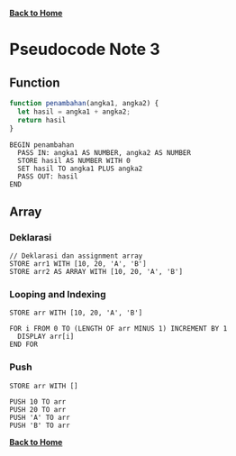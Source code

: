 [**Back to Home**](./../README.md)

# Pseudocode Note 3

## Function

```javascript
function penambahan(angka1, angka2) {
  let hasil = angka1 + angka2;
  return hasil
}
```

```
BEGIN penambahan
  PASS IN: angka1 AS NUMBER, angka2 AS NUMBER
  STORE hasil AS NUMBER WITH 0
  SET hasil TO angka1 PLUS angka2
  PASS OUT: hasil
END
```

## Array

### Deklarasi

```
// Deklarasi dan assignment array
STORE arr1 WITH [10, 20, 'A', 'B']
STORE arr2 AS ARRAY WITH [10, 20, 'A', 'B']
```

### Looping and Indexing

```
STORE arr WITH [10, 20, 'A', 'B']

FOR i FROM 0 TO (LENGTH OF arr MINUS 1) INCREMENT BY 1
  DISPLAY arr[i]
END FOR
```

### Push

```
STORE arr WITH []

PUSH 10 TO arr
PUSH 20 TO arr
PUSH 'A' TO arr
PUSH 'B' TO arr
```

[**Back to Home**](./../README.md)
